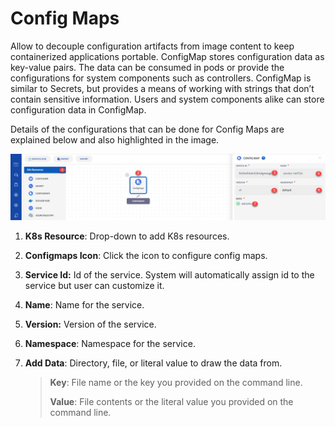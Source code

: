 # Config Maps

Allow to decouple configuration artifacts from image content to keep containerized applications portable. ConfigMap stores configuration data as key-value pairs. The data can be consumed in pods or provide the configurations for system components such as controllers. ConfigMap is similar to Secrets, but provides a means of working with strings that don’t contain sensitive information. Users and system components alike can store configuration data in ConfigMap.

Details of the configurations that can be done for Config Maps are explained below and also highlighted in the image.

![1](imgs/1.jpg)

1. **K8s Resource**: Drop-down to add K8s resources. 

2. **Configmaps Icon**: Click the icon to configure config maps. 

3. **Service Id:** Id of the service. System will automatically assign id to the service but user can customize it.

4. **Name**: Name for the service.

5. **Version:** Version of the service.

6. **Namespace**: Namespace for the service.

7. **Add Data**: Directory, file, or literal value to draw the data from.

   > **Key**: File name or the key you provided on the command line.
   >
   > **Value**: File contents or the literal value you provided on the command line.